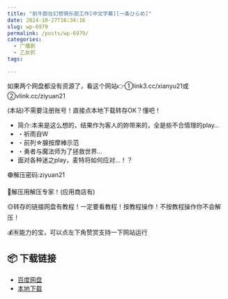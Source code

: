 ```yaml
---
title: "前牛郎在幻想俱乐部工作[中文字幕][一条ひらめ]"
date: 2024-10-27T16:34:16
slug: wp-6979
permalink: /posts/wp-6979/
categories:
  - 广播剧
  - 乙女抓
tags:

---
```


如果两个网盘都没有资源了，看这个网站👉①link3.cc/xianyu21或②vlink.cc/ziyuan21

(本站)不需要注册账号！直接点本地下载转存OK？懂吧！

*   简介:本来是这么想的，结果作为客人的妳带来的，全是些不合情理的play…
*   ・祈雨自W
*   ・前列☆腺按摩棒示范
*   ・勇者与魔法师为了拯救世界…
*   面对各种迷之play，麦特将如何应对…！？

🟢解压密码:ziyuan21

🔵解压用解压专家！(应用商店有)

🟡转存的链接网盘有教程！一定要看教程！按教程操作！不按教程操作你不会解压！

💰🈶能力的宝，可以点左下角赞赏支持一下网站运行

## 📦 下载链接
- [百度网盘](https://blziyuan21.com/pay-download/6979?key=dc577de8a8&down_id=0)
- [本地下载](https://blziyuan21.com/pay-download/6979?key=dc577de8a8&down_id=1)


